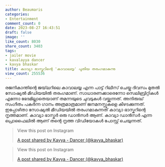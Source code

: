 ```yaml
---
author: Beaumaris
categories:
- Entertainment
comment_count: 0
date: 2023-08-27 16:43:51
draft: false
image: ''
like_count: 8030
share_count: 3403
tags:
- jailer movie
- kavalayya dancer
- kavya bhaskar
title: കാവ്യാ ഭാസ്കറിന്റെ 'കാവാലയ്യ' പുതിയ തരംഗമാകുന്നു
view_count: 255536
---
```


രജനികാന്തിന്റെ ജയ്‌ലറിലെ കാവാലയ്യ എന്ന പാട്ട് റിലീസ് ചെയ്ത ദിവസം മുതൽ സോഷ്യൽ മീഡിയയിൽ തരംഗമാണ്. സാധാരണക്കാരെന്നോ സെലിബ്രിറ്റികൾ എന്നോ ഭേദമില്ലാതെയാണ് തമന്നയുടെ ചുവടുകൾ വയ്ക്കുന്നത്. അനിരുദ്ധ് സംഗീതം പകർന്ന ഗാനം അത്രമാത്രമാണ് ജനമനസ്സുകളെ കീഴടക്കുന്നത്. ഇപ്പോഴിതാ സോഷ്യൽ മീഡിയയിൽ തരംഗമാകുന്നത് കാവ്യാ ഭാസ്കറിന്റെ നൃത്തമാണ്. കാവ്യാ ഭാസ്കർ ഒരു ഡാൻസർ ആണ്. കാവ്യാ ഡാൻസർ എന്ന പ്രൊഫൈലിൽ ആണ് തന്റെ നൃത്ത വിഡിയോകൾ പോസ്റ്റ് ചെയുന്നത്. 

> View this post on Instagram
> 
> [A post shared by Kavya - Dancer (@kavya_bhaskar)](https://www.instagram.com/reel/CuybGaURSHk/?utm_source=ig_embed&utm_campaign=loading)

> View this post on Instagram
> 
> [A post shared by Kavya - Dancer (@kavya_bhaskar)](https://www.instagram.com/reel/CutjOsyrUaT/?utm_source=ig_embed&utm_campaign=loading)